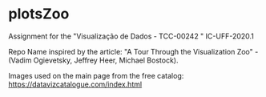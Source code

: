 # plotsZoo

Assignment for the "Visualização de Dados - TCC-00242 " IC-UFF-2020.1 

Repo Name inspired by the article: "A Tour Through the Visualization Zoo" - (Vadim Ogievetsky, Jeffrey Heer, Michael Bostock).

Images used on the main page from the free catalog: https://datavizcatalogue.com/index.html 
